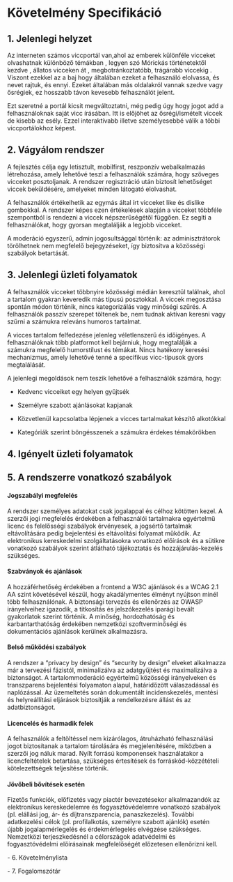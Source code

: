 # Követelmény Specifikáció

## 1. Jelenlegi helyzet

Az interneten számos viccportál van,ahol az emberek különféle vicceket olvashatnak különböző témákban , legyen szó Mórickás történetektől kezdve , állatos vicceken át , megbotránkoztatóbb, trágárabb viccekig . Viszont ezekkel az a baj hogy általában ezeket a felhasználó elolvassa, és nevet rajtuk, és ennyi. Ezeket általában más oldalakról vannak szedve vagy ősrégiek, ez hosszabb távon kevesebb felhasználót jelent.

Ezt szeretné a portál kicsit megváltoztatni, még pedig úgy hogy jogot add a felhasználoknak saját vicc írásában. Itt is előjöhet az ősrégi/ismételt viccek de kisebb az esély. Ezzel interaktívabb illetve személyesebbé válik a többi viccportálokhoz képest.

## 2. Vágyálom rendszer

A fejlesztés célja egy letisztult, mobilfirst, reszponzív webalkalmazás létrehozása, amely lehetővé teszi a felhasználók számára, hogy szöveges vicceket posztoljanak. A rendszer regisztráció után biztosít lehetőséget viccek beküldésére, amelyeket minden látogató elolvashat.

A felhasználók értékelhetik az egymás által írt vicceket like és dislike gombokkal. A rendszer képes ezen értékelések alapján a vicceket többféle szempontból is rendezni a viccek népszerűségétől függően. Ez segíti a felhasználókat, hogy gyorsan megtalálják a legjobb vicceket.

A moderáció egyszerű, admin jogosultsággal történik: az adminisztrátorok törölhetnek nem megfelelő bejegyzéseket, így biztosítva a közösségi szabályok betartását.

## 3. Jelenlegi üzleti folyamatok

A felhasználók vicceket többnyire közösségi médián keresztül találnak, ahol a tartalom gyakran keveredik más típusú posztokkal. A viccek megosztása spontán módon történik, nincs kategorizálás vagy minőségi szűrés. A felhasználók passzív szerepet töltenek be, nem tudnak aktívan keresni vagy szűrni a számukra releváns humoros tartalmat.

A vicces tartalom felfedezése jelenleg véletlenszerű és időigényes. A felhasználóknak több platformot kell bejárniuk, hogy megtalálják a számukra megfelelő humorstílust és témákat. Nincs hatékony keresési mechanizmus, amely lehetővé tenné a specifikus vicc-típusok gyors megtalálását.

A jelenlegi megoldások nem teszik lehetővé a felhasználók számára, hogy:

* Kedvenc vicceiket egy helyen gyűjtsék

* Személyre szabott ajánlásokat kapjanak

* Közvetlenül kapcsolatba lépjenek a vicces tartalmakat készítő alkotókkal

* Kategóriák szerint böngésszenek a számukra érdekes témakörökben



## 4. Igényelt üzleti folyamatok



## 5. A rendszerre vonatkozó szabályok

#### Jogszabályi megfelelés

A rendszer személyes adatokat csak jogalappal és célhoz kötötten kezel.
A szerzői jogi megfelelés érdekében a felhasználói tartalmakra egyértelmű licenc és felelősségi szabályok érvényesek, a jogsértő tartalmak eltávolítására pedig bejelentési és eltávolítási folyamat működik.
Az elektronikus kereskedelmi szolgáltatásokra vonatkozó előírások és a sütikre vonatkozó szabályok szerint átlátható tájékoztatás és hozzájárulás-kezelés szükséges.

#### Szabványok és ajánlások

A hozzáférhetőség érdekében a frontend a W3C ajánlások és a WCAG 2.1 AA szint követésével készül, hogy akadálymentes élményt nyújtson minél több felhasználónak.
A biztonsági tervezés és ellenőrzés az OWASP irányelveihez igazodik, a titkosítás és jelszókezelés iparági bevált gyakorlatok szerint történik.
A minőség, hordozhatóság és karbantarthatóság érdekében nemzetközi szoftverminőségi és dokumentációs ajánlások kerülnek alkalmazásra.

#### Belső működési szabályok

A rendszer a “privacy by design” és “security by design” elveket alkalmazza már a tervezési fázistól, minimalizálva az adatgyűjtést és maximalizálva a biztonságot.
A tartalommoderáció egyértelmű közösségi irányelveken és transzparens bejelentési folyamaton alapul, határidőzött válaszadással és naplózással.
Az üzemeltetés során dokumentált incidenskezelés, mentési és helyreállítási eljárások biztosítják a rendelkezésre állást és az adatbiztonságot.

#### Licencelés és harmadik felek

A felhasználók a feltöltéssel nem kizárólagos, átruházható felhasználási jogot biztosítanak a tartalom tárolására és megjelenítésére, miközben a szerzői jog náluk marad.
Nyílt forrású komponensek használatakor a licencfeltételek betartása, szükséges értesítések és forráskód-közzétételi kötelezettségek teljesítése történik.

#### Jövőbeli bővítések esetén

Fizetős funkciók, előfizetés vagy piactér bevezetésekor alkalmazandók az elektronikus kereskedelemre és fogyasztóvédelemre vonatkozó szabályok (pl. elállási jog, ár- és díjtranszparencia, panaszkezelés).
További adatkezelési célok (pl. profilalkotás, személyre szabott ajánlók) esetén újabb jogalapmérlegelés és érdekmérlegelés elvégzése szükséges.
Nemzetközi terjeszkedésnél a célországok adatvédelmi és fogyasztóvédelmi előírásainak megfelelőségét előzetesen ellenőrizni kell.



\- 6. Követelménylista



\- 7. Fogalomszótár


